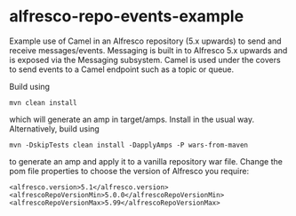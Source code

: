 # alfresco-repo-events-example

Example use of Camel in an Alfresco repository (5.x upwards) to send and receive messages/events. Messaging is built in to Alfresco 5.x upwards and is exposed via the Messaging subsystem. Camel is used under the covers to send events to a Camel endpoint such as a topic or queue.

Build using

    mvn clean install

which will generate an amp in target/amps. Install in the usual way. Alternatively, build using

    mvn -DskipTests clean install -DapplyAmps -P wars-from-maven

to generate an amp and apply it to a vanilla repository war file. Change the pom file properties to choose the version of Alfresco you require:

    <alfresco.version>5.1</alfresco.version>
    <alfrescoRepoVersionMin>5.0.0</alfrescoRepoVersionMin>
    <alfrescoRepoVersionMax>5.99</alfrescoRepoVersionMax>